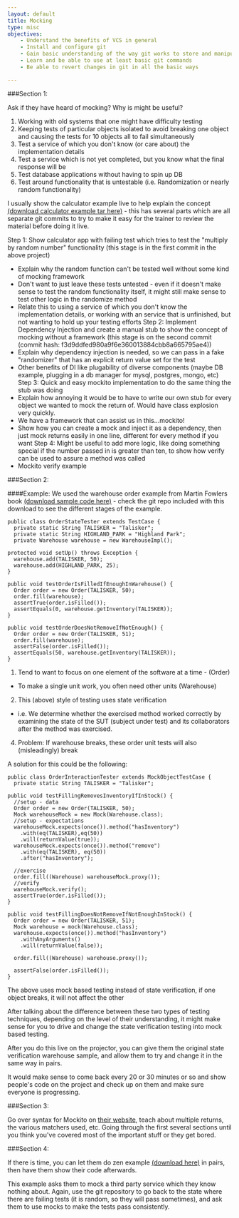 ```yaml
---
layout: default
title: Mocking
type: misc
objectives:
    - Understand the benefits of VCS in general
    - Install and configure git
    - Gain basic understanding of the way git works to store and manipulate changes
    - Learn and be able to use at least basic git commands
    - Be able to revert changes in git in all the basic ways

---
```


###Section 1:

Ask if they have heard of mocking? Why is might be useful?

1. Working with old systems that one might have difficulty testing
2. Keeping tests of particular objects isolated to avoid breaking one object and causing the tests for 10 objects all to fail simultaneously
3. Test a service of which you don't know (or care about) the implementation details
4. Test a service which is not yet completed, but you know what the final response will be
5. Test database applications without having to spin up DB
5. Test around functionality that is untestable (i.e. Randomization or nearly random functionality)

I usually show the calculator example live to help explain the concept [(download calculator example tar here)](/assets/files/calculator-mocking.tar) - this has several parts which are all separate git commits to try to make it easy for the trainer to review the material before doing it live.

Step 1: Show calculator app with failing test which tries to test the "multiply by random number" functionality (this stage is in the first commit in the above project)
  - Explain why the random function can't be tested well without some kind of mocking framework
  - Don't want to just leave these tests untested - even if it doesn't make sense to test the random functionality itself, it might still make sense to test other logic in the randomize method
  - Relate this to using a service of which you don't know the implementation details, or working with an service that is unfinished, but not wanting to hold up your testing efforts
Step 2: Implement Dependency Injection and create a manual stub to show the concept of mocking without a framework (this stage is on the second commit (commit hash: f3d9ddfed980a9f6e360013884cbb8a665795ae4))
  - Explain why dependency injection is needed, so we can pass in a fake "randomizer" that has an explicit return value set for the test
  - Other benefits of DI like plugability of diverse components (maybe DB example, plugging in a db manager for mysql, postgres, mongo, etc)
Step 3: Quick and easy mockito implementation to do the same thing the stub was doing
  - Explain how annoying it would be to have to write our own stub for every object we wanted to mock the return of. Would have class explosion very quickly.
  - We have a framework that can assist us in this...mockito!
  - Show how you can create a mock and inject it as a dependency, then just mock returns easily in one line, different for every method if you want
Step 4: Might be useful to add more logic, like doing something special if the number passed in is greater than ten, to show how verify can be used to assure a method was called
  - Mockito verify example

###Section 2:

####Example:
We used the warehouse order example from Martin Fowlers book [(download sample code here)](/assets/files/warehouse-mocking.tar) - check the git repo included with this download to see the different stages of the example.

    public class OrderStateTester extends TestCase {
      private static String TALISKER = "Talisker";
      private static String HIGHLAND_PARK = "Highland Park";
      private Warehouse warehouse = new WarehouseImpl();

    protected void setUp() throws Exception {
      warehouse.add(TALISKER, 50);
      warehouse.add(HIGHLAND_PARK, 25);
    }

    public void testOrderIsFilledIfEnoughInWarehouse() {
      Order order = new Order(TALISKER, 50);
      order.fill(warehouse);
      assertTrue(order.isFilled());
      assertEquals(0, warehouse.getInventory(TALISKER));
    }

    public void testOrderDoesNotRemoveIfNotEnough() {
      Order order = new Order(TALISKER, 51);
      order.fill(warehouse);
      assertFalse(order.isFilled());
      assertEquals(50, warehouse.getInventory(TALISKER));
    }

1. Tend to want to focus on one element of the software at a time - (Order)
  - To make a single unit work, you often need other units (Warehouse)
2. This (above) style of testing uses state verification
  - i.e. We determine whether the exercised method worked correctly by examining the state of the SUT (subject under test) and its collaborators after the method was exercised.
4. Problem: If warehouse breaks, these order unit tests will also (misleadingly) break

A solution for this could be the following:

    public class OrderInteractionTester extends MockObjectTestCase {
      private static String TALISKER = "Talisker";

    public void testFillingRemovesInventoryIfInStock() {
      //setup - data
      Order order = new Order(TALISKER, 50);
      Mock warehouseMock = new Mock(Warehouse.class);    
      //setup - expectations
      warehouseMock.expects(once()).method("hasInventory")
        .with(eq(TALISKER),eq(50))
        .will(returnValue(true));
      warehouseMock.expects(once()).method("remove")
        .with(eq(TALISKER), eq(50))
        .after("hasInventory");
  
      //exercise
      order.fill((Warehouse) warehouseMock.proxy());    
      //verify
      warehouseMock.verify();
      assertTrue(order.isFilled());
    }

    public void testFillingDoesNotRemoveIfNotEnoughInStock() {
      Order order = new Order(TALISKER, 51);    
      Mock warehouse = mock(Warehouse.class);      
      warehouse.expects(once()).method("hasInventory")
        .withAnyArguments()
        .will(returnValue(false));
  
      order.fill((Warehouse) warehouse.proxy());
  
      assertFalse(order.isFilled());
    }

The above uses mock based testing instead of state verification, if one object breaks, it will not affect the other

After talking about the difference between these two types of testing techniques, depending on the level of their understanding, it might make sense for you to drive and change the state verification testing into mock based testing.

After you do this live on the projector, you can give them the original state verification warehouse sample, and allow them to try and change it in the same way in pairs.

It would make sense to come back every 20 or 30 minutes or so and show people's code on the project and check up on them and make sure everyone is progressing.

###Section 3:

Go over syntax for Mockito on [their website](http://docs.mockito.googlecode.com/hg/org/mockito/Mockito.html), teach about multiple returns, the various matchers used, etc. Going through the first several sections until you think you've covered most of the important stuff or they get bored.

###Section 4:

If there is time, you can let them do zen example [(download here)](/assets/files/zen-mocking-example.tar) in pairs, then have them show their code afterwards.

This example asks them to mock a third party service which they know nothing about. Again, use the git repository to go back to the state where there are failing tests (it is random, so they will pass sometimes), and ask them to use mocks to make the tests pass consistently.

